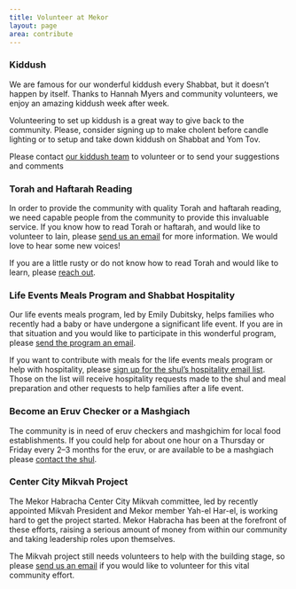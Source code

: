 ```yaml
---
title: Volunteer at Mekor
layout: page
area: contribute
---
```


### Kiddush

We are famous for our wonderful kiddush every Shabbat, but it doesn’t happen by itself. Thanks to Hannah Myers and community volunteers, we enjoy an amazing kiddush week after week. 

Volunteering to set up kiddush is a great way to give back to the community. Please, consider signing up to make cholent before candle lighting or to setup and take down kiddush on Shabbat and Yom Tov.

Please contact [our kiddush team](mailto:kiddush@mekorhabracha.org) to volunteer or to send your suggestions and comments

### Torah and Haftarah Reading

In order to provide the community with quality Torah and haftarah reading, we need capable people from the community to provide this invaluable service. If you know how to read Torah or haftarah, and would like to volunteer to lain, please [send us an email](mailto:laining@mekorhabracha.org) for more information. We would love to hear some new voices! 

If you are a little rusty or do not know how to read Torah and would like to learn, please [reach out](mailto:laining@mekorhabracha.org).

### Life Events Meals Program and Shabbat Hospitality

Our life events meals program, led by Emily Dubitsky, helps families who recently had a baby or have undergone a significant life event. If you are in that situation and you would like to participate in this wonderful program, please [send the program an email](mailto:lifeevents@mekorhabracha.org).

If you want to contribute with meals for the life events meals program or help with hospitality, please [sign up for the shul’s hospitality email list](mailto:hospitality@mekorhabracha.org). Those on the list will receive hospitality requests made to the shul and meal preparation and other requests to help families after a life event.

### Become an Eruv Checker or a Mashgiach

The community is in need of eruv checkers and mashgichim for local food establishments. If you could help for about one hour on a Thursday or Friday every 2–3 months for the eruv, or are available to be a mashgiach please [contact the shul](mailto:info@mekorhabracha.org).

### Center City Mikvah Project

The Mekor Habracha Center City Mikvah committee, led by recently appointed Mikvah President and Mekor member Yah-el Har-el, is working hard to get the project started. Mekor Habracha has been at the forefront of these efforts, raising a serious amount of money from within our community and taking leadership roles upon themselves. 

The Mikvah project still needs volunteers to help with the building stage, so please [send us an email](mailto:info@mekorhabracha.org) if you would like to volunteer for this vital community effort.

